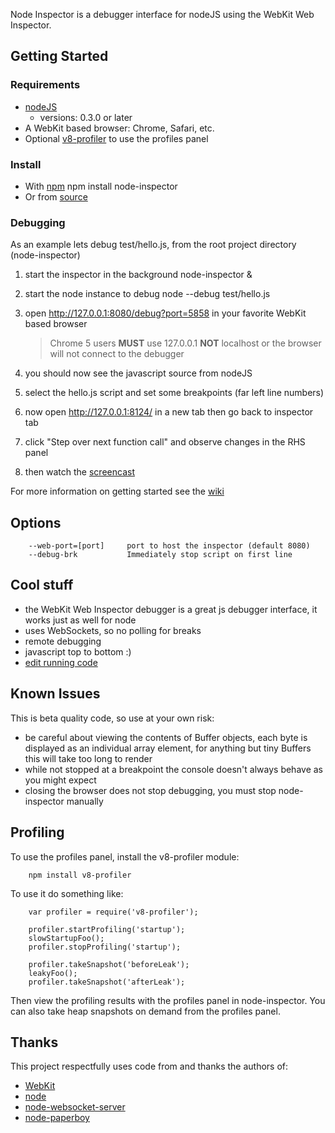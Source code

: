 Node Inspector is a debugger interface for nodeJS using the WebKit Web Inspector.

## Getting Started

### Requirements

* [nodeJS](http://github.com/ry/node)
  - versions: 0.3.0 or later
* A WebKit based browser: Chrome, Safari, etc.
* Optional [v8-profiler](http://github.com/dannycoates/v8-profiler) to use the profiles panel

### Install

* With [npm](http://github.com/isaacs/npm)
		npm install node-inspector
* Or from [source](http://github.com/dannycoates/node-inspector/wiki/Getting-Started---from-scratch)

### Debugging

As an example lets debug test/hello.js, from the root project directory (node-inspector)

1. start the inspector in the background
		node-inspector &

2. start the node instance to debug
		node --debug test/hello.js

3. open http://127.0.0.1:8080/debug?port=5858 in your favorite WebKit based browser

    > Chrome 5 users **MUST** use 127.0.0.1 **NOT** localhost or the browser will not connect to the debugger

4. you should now see the javascript source from nodeJS

5. select the hello.js script and set some breakpoints (far left line numbers)

6. now open http://127.0.0.1:8124/ in a new tab then go back to inspector tab

7. click "Step over next function call" and observe changes in the RHS panel

8. then watch the [screencast](http://www.youtube.com/watch?v=AOnK3NVnxL8)

For more information on getting started see the [wiki](http://github.com/dannycoates/node-inspector/wiki/Getting-Started---from-scratch)

## Options

		--web-port=[port]     port to host the inspector (default 8080)
		--debug-brk           Immediately stop script on first line

## Cool stuff

* the WebKit Web Inspector debugger is a great js debugger interface, it works just as well for node
* uses WebSockets, so no polling for breaks
* remote debugging
* javascript top to bottom :)
* [edit running code](http://github.com/dannycoates/node-inspector/wiki/LiveEdit)

## Known Issues

This is beta quality code, so use at your own risk:

* be careful about viewing the contents of Buffer objects, each byte is displayed as an individual array element, for anything but tiny Buffers this will take too long to render
* while not stopped at a breakpoint the console doesn't always behave as you might expect
* closing the browser does not stop debugging, you must stop node-inspector manually

## Profiling

To use the profiles panel, install the v8-profiler module:

		npm install v8-profiler

To use it do something like:

		var profiler = require('v8-profiler');
		
		profiler.startProfiling('startup');
		slowStartupFoo();
		profiler.stopProfiling('startup');
		
		profiler.takeSnapshot('beforeLeak');
		leakyFoo();
		profiler.takeSnapshot('afterLeak');

Then view the profiling results with the profiles panel in node-inspector. You can
also take heap snapshots on demand from the profiles panel.



## Thanks

This project respectfully uses code from and thanks the authors of:

* [WebKit](http://webkit.org/building/checkout.html)
* [node](http://github.com/ry/node)
* [node-websocket-server](http://github.com/miksago/node-websocket-server)
* [node-paperboy](http://github.com/felixge/node-paperboy)


